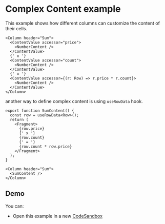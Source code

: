# Complex Content example

This example shows how different columns can customize the content of their cells.

```tsx
<Column header="Sum">
  <ContentValue accessor="price">
    <NumberContent />
  </ContentValue>
  {' x '}
  <ContentValue accessor="count">
    <NumberContent />
  </ContentValue>
  {' = '}
  <ContentValue accessor={(r: Row) => r.price * r.count}>
    <NumberContent />
  </ContentValue>
</Column>
```

another way to define complex content is using `useRowData` hook.

```tsx
export function SumContent() {
  const row = useRowData<Row>();
  return (
    <Fragment>
      {row.price}
      {' x '}
      {row.count}
      {' = '}
      {row.count * row.price}
    </Fragment>
  );
}
```

```tsx
<Column header="Sum">
  <SumContent />
</Column>
```

## Demo

You can:

- Open this example in a new [CodeSandbox]

[codesandbox]: https://codesandbox.io/s/github/sahabpardaz/ctablex/tree/master/examples/3-complex-content?file=/src/ProductsTable.tsx
